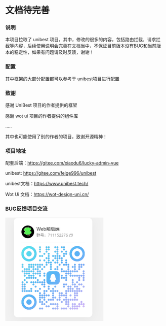 # 文档待完善

### 说明
本项目拉取了 unibest 项目，其中，修改的很多的内容，包括路由拦截，请求拦截等内容，后续使用说明会完善在文档当中，不保证目前版本没有BUG和当前版本的稳定性，如果有问题请及时反馈，谢谢！

### 配置

其中框架的大部分配置都可以参考于 unibest项目进行配置

### 致谢

感谢 UniBest 项目的作者提供的框架

感谢 wot ui 项目的作者提供的组件库

.....

其中也可能使用了别的作者的项目，致谢开源精神！

### 项目地址

配套后端：https://gitee.com/xiaodu6/lucky-admin-vue

unibest: https://gitee.com/feige996/unibest

unibest文档：https://www.unibest.tech/

Wot Ui 文档：https://wot-design-uni.cn/

### BUG反馈项目交流

![qq-group.png](qq-group.png)
